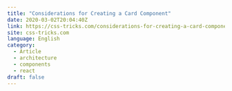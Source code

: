 ```yaml
---
title: "Considerations for Creating a Card Component"
date: 2020-03-02T20:04:40Z
link: https://css-tricks.com/considerations-for-creating-a-card-component/?utm_medium=RSS&utm_source=news.12bit.vn
site: css-tricks.com
language: English
category:
  - Article
  - architecture
  - components
  - react
draft: false
---
```

